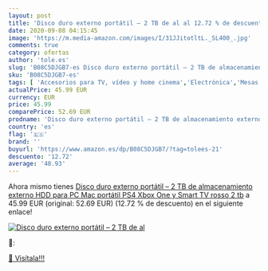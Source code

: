 ```yaml
---
layout: post
title: 'Disco duro externo portátil – 2 TB de al al 12.72 % de descuento'
date: 2020-09-08 04:15:45
image: 'https://m.media-amazon.com/images/I/31JJitotltL._SL400_.jpg'
comments: true
category: ofertas
author: 'tole.es'
slug: 'B08C5DJGB7-es Disco duro externo portátil – 2 TB de almacenamiento...'
sku: 'B08C5DJGB7-es'
tags: [ 'Accesorios para TV, vídeo y home cinema','Electrónica','Mesas y soportes para TV','Soportes de pared y techo para TV','TV, vídeo y home cinema','Televisores','smart','tv', ]
actualPrice: 45.99 EUR
currency: EUR
price: 45.99
comparePrice: 52.69 EUR
prodname: 'Disco duro externo portátil – 2 TB de almacenamiento externo HDD para PC  Mac  portátil  PS4  Xbox One y Smart TV rosso 2 tb'
country: 'es'
flag: '🇪🇸'
brand: ''
buyurl: 'https://www.amazon.es/dp/B08C5DJGB7/?tag=tolees-21'
descuento: '12.72'
average: '48.93'
---
```


Ahora mismo tienes [Disco duro externo portátil – 2 TB de almacenamiento externo HDD para PC  Mac  portátil  PS4  Xbox One y Smart TV rosso 2 tb](https://www.amazon.es/dp/B08C5DJGB7/?tag=tolees-21) a 45.99 EUR (original: 52.69 EUR) (12.72 %  de descuento) en el siguiente enlace!

[![Disco duro externo portátil – 2 TB de al](https://m.media-amazon.com/images/I/31JJitotltL._SL400_.jpg)](https://www.amazon.es/dp/B08C5DJGB7/?tag=tolees-21)

🔎:


[🛒 Visítala!!!](https://www.amazon.es/dp/B08C5DJGB7/?tag=tolees-21)
